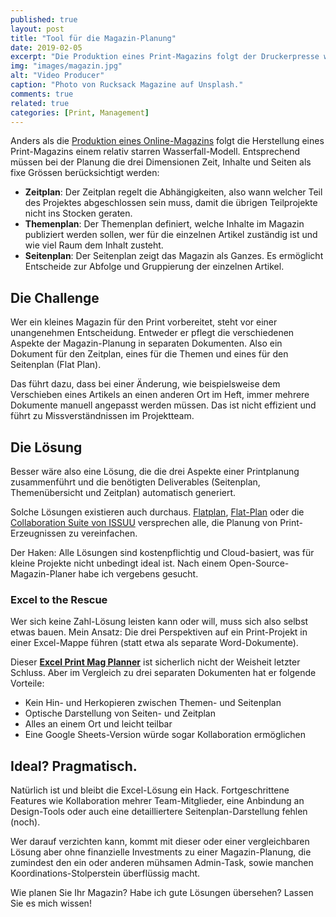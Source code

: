 ```yaml
---
published: true
layout: post
title: "Tool für die Magazin-Planung"
date: 2019-02-05
excerpt: "Die Produktion eines Print-Magazins folgt der Druckerpresse wegen einem relativ starren Wasserfall-Modell. Wichtig ist es, bei der Planung Leerläufe und Missverständnisse zu vermindern. Effiziente Tools dafür sind allerdings teuer. Ein Plan B für kleine Magazin-Projekte."
img: "images/magazin.jpg"
alt: "Video Producer"
caption: "Photo von Rucksack Magazine auf Unsplash."
comments: true
related: true
categories: [Print, Management]
---
```


Anders als die [Produktion eines Online-Magazins](/online-magazin-2015) folgt die Herstellung eines Print-Magazins einem relativ starren Wasserfall-Modell. Entsprechend müssen bei der Planung die drei Dimensionen Zeit, Inhalte und Seiten als fixe Grössen berücksichtigt werden:

- **Zeitplan**: Der Zeitplan regelt die Abhängigkeiten, also wann welcher Teil des Projektes abgeschlossen sein muss, damit die übrigen Teilprojekte nicht ins Stocken geraten.
- **Themenplan**: Der Themenplan definiert, welche Inhalte im Magazin publiziert werden sollen, wer für die einzelnen Artikel zuständig ist und wie viel Raum dem Inhalt zusteht.
- **Seitenplan**: Der Seitenplan zeigt das Magazin als Ganzes. Es ermöglicht Entscheide zur Abfolge und Gruppierung der einzelnen Artikel.

## Die Challenge

Wer ein kleines Magazin für den Print vorbereitet, steht vor einer unangenehmen Entscheidung. Entweder er pflegt die verschiedenen Aspekte der Magazin-Planung in separaten Dokumenten. Also ein Dokument für den Zeitplan, eines für die Themen und eines für den Seitenplan (Flat Plan).

Das führt dazu, dass bei einer Änderung, wie beispielsweise dem Verschieben eines Artikels an einen anderen Ort im Heft, immer mehrere Dokumente manuell angepasst werden müssen. Das ist nicht effizient und führt zu Missverständnissen im Projektteam.

## Die Lösung

Besser wäre also eine Lösung, die die drei Aspekte einer Printplanung zusammenführt und die benötigten Deliverables (Seitenplan, Themenübersicht und Zeitplan) automatisch generiert. 

Solche Lösungen existieren auch durchaus. [Flatplan](http://getflatplan.com/), [Flat-Plan](https://www.flat-plan.com/prices.php) oder die [Collaboration Suite von ISSUU](https://issuu.com/collaborate) versprechen alle, die Planung von Print-Erzeugnissen zu vereinfachen. 

Der Haken: Alle Lösungen sind kostenpflichtig und Cloud-basiert, was für kleine Projekte nicht unbedingt ideal ist. Nach einem Open-Source-Magazin-Planer habe ich vergebens gesucht.

### Excel to the Rescue

Wer sich keine Zahl-Lösung leisten kann oder will, muss sich also selbst etwas bauen. Mein Ansatz: Die drei Perspektiven auf ein Print-Projekt in einer Excel-Mappe führen (statt etwa als separate Word-Dokumente). 

Dieser **[Excel Print Mag Planner](https://drive.google.com/open?id=17Hdcfl7yIjSLx80QZxl2Lqkq5pTTn1pw)** ist sicherlich nicht der Weisheit letzter Schluss. Aber im Vergleich zu drei separaten Dokumenten hat er folgende Vorteile:

- Kein Hin- und Herkopieren zwischen Themen- und Seitenplan
- Optische Darstellung von Seiten- und Zeitplan
- Alles an einem Ort und leicht teilbar
- Eine Google Sheets-Version würde sogar Kollaboration ermöglichen


## Ideal? Pragmatisch.

Natürlich ist und bleibt die Excel-Lösung ein Hack. Fortgeschrittene Features wie Kollaboration mehrer Team-Mitglieder, eine Anbindung an Design-Tools oder auch eine detailliertere Seitenplan-Darstellung fehlen (noch).

Wer darauf verzichten kann, kommt mit dieser oder einer vergleichbaren Lösung aber ohne finanzielle Investments zu einer Magazin-Planung, die zumindest den ein oder anderen mühsamen Admin-Task, sowie manchen Koordinations-Stolperstein überflüssig macht.

Wie planen Sie Ihr Magazin? Habe ich gute Lösungen übersehen? Lassen Sie es mich wissen!



